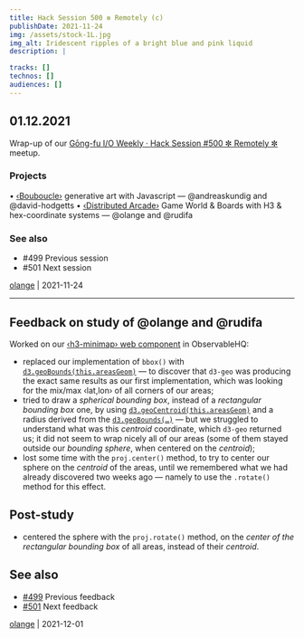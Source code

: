 ```yaml
---
title: Hack Session 500 ✼ Remotely (c)
publishDate: 2021-11-24
img: /assets/stock-1L.jpg
img_alt: Iridescent ripples of a bright blue and pink liquid
description: |

tracks: []
technos: []
audiences: []
---
```


## 01.12.2021

Wrap-up of our [Gōng-fu I/O Weekly · Hack Session #500 ✼ Remotely ✼](https://www.meetup.com/fr-FR/gōngfuIO/events/hxccqsyccqbcb/) meetup.

### Projects

• [‹Bouboucle›](http://bouboucle.com) generative art with Javascript — @andreaskundig and @david-hodgetts 
• [‹Distributed Arcade›](https://github.com/olange/arcade) Game World & Boards with H3 & hex-coordinate systems — @olange and @rudifa

### See also

* #499 Previous session
* #501 Next session

[olange](https://github.com/olange) | 2021-11-24

<hr/>

## Feedback on study of @olange and @rudifa

Worked on our [‹h3-minimap› web component](https://observablehq.com/@olange/h3-minimap) in ObservableHQ:

* replaced our implementation of `bbox()` with [`d3.geoBounds(this.areasGeom)`](https://github.com/d3/d3-geo#geoBounds) — to discover that `d3-geo` was producing the exact same results as our first implementation, which was looking for the mix/max ‹lat,lon› of all corners of our areas;
* tried to draw a _spherical bounding box_, instead of a _rectangular bounding box_ one, by using [`d3.geoCentroid(this.areasGeom)`](https://github.com/d3/d3-geo#geoCentroid) and a radius derived from the [`d3.geoBounds(…)`](https://github.com/d3/d3-geo#geoBounds) — but we struggled to understand what was this _centroid_ coordinate, which `d3-geo` returned us; it did not seem to wrap nicely all of our areas (some of them stayed outside our _bounding sphere_, when centered on the _centroid_);
* lost some time with the `proj.center()` method, to try to center our sphere on the _centroid_ of the areas, until we remembered what we had already discovered two weeks ago — namely to use the `.rotate()` method for this effect.

## Post-study

* centered the sphere with the `proj.rotate()` method, on the _center of the rectangular bounding box_ of all areas, instead of their _centroid_.

## See also

* [#499](https://github.com/gongfuio/sessions/issues/499#issuecomment-984151455) Previous feedback
* [#501](https://github.com/gongfuio/sessions/issues/501#issuecomment-989280143) Next feedback

[olange](https://github.com/olange) | 2021-12-01


